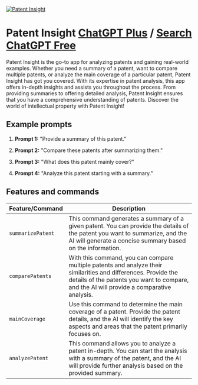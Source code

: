 
[![Patent Insight](https://files.oaiusercontent.com/file-zTazLnVT57lRs6LIwuCgpdtP?se=2123-10-22T01%3A04%3A14Z&sp=r&sv=2021-08-06&sr=b&rscc=max-age%3D31536000%2C%20immutable&rscd=attachment%3B%20filename%3Db1881422-67f2-43af-8e0f-11bf9602db63.png&sig=p9PvO/fwHxDWobgwyCzwYm/7Y7H248IZKIkiRbZyFIM%3D)](https://chat.openai.com/g/g-jG5LB7Rye-patent-insight)

# Patent Insight [ChatGPT Plus](https://chat.openai.com/g/g-jG5LB7Rye-patent-insight) / [Search ChatGPT Free](https://gptcall.net/index.html#/?search=Patent%20Insight)

Patent Insight is the go-to app for analyzing patents and gaining real-world examples. Whether you need a summary of a patent, want to compare multiple patents, or analyze the main coverage of a particular patent, Patent Insight has got you covered. With its expertise in patent analysis, this app offers in-depth insights and assists you throughout the process. From providing summaries to offering detailed analysis, Patent Insight ensures that you have a comprehensive understanding of patents. Discover the world of intellectual property with Patent Insight!

## Example prompts

1. **Prompt 1:** "Provide a summary of this patent."

2. **Prompt 2:** "Compare these patents after summarizing them."

3. **Prompt 3:** "What does this patent mainly cover?"

4. **Prompt 4:** "Analyze this patent starting with a summary."


## Features and commands

| Feature/Command | Description |
| --- | --- |
| `summarizePatent` | This command generates a summary of a given patent. You can provide the details of the patent you want to summarize, and the AI will generate a concise summary based on the information. |
| `comparePatents` | With this command, you can compare multiple patents and analyze their similarities and differences. Provide the details of the patents you want to compare, and the AI will provide a comparative analysis. |
| `mainCoverage` | Use this command to determine the main coverage of a patent. Provide the patent details, and the AI will identify the key aspects and areas that the patent primarily focuses on. |
| `analyzePatent` | This command allows you to analyze a patent in-depth. You can start the analysis with a summary of the patent, and the AI will provide further analysis based on the provided summary. |


